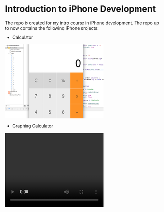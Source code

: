 # Introduction to iPhone Development

The repo is created for my intro course in iPhone development. The repo up to now contains the following iPhone projects:
- Calculator
<img src="./Calculator/Demo.png" width="320" height="240">

- Graphing Calculator
<video src="./GraphingCalculator/Demo.mp4" width="320" height="240">